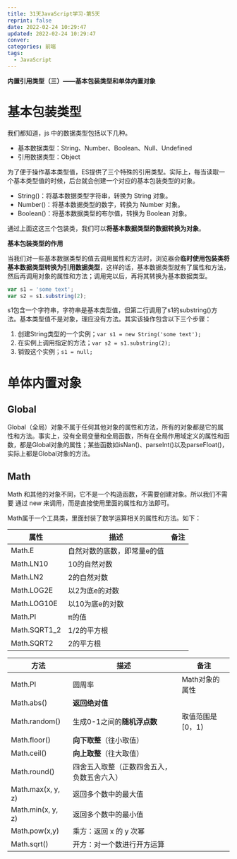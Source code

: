 ```yaml
---
title: 31天JavaScript学习-第5天
reprint: false
date: 2022-02-24 10:29:47
updated: 2022-02-24 10:29:47
conver:
categories: 前端
tags:
  - JavaScript
---
```


**内置引用类型（三）——基本包装类型和单体内置对象**

<!--more-->

# 基本包装类型

我们都知道，js 中的数据类型包括以下几种。

- 基本数据类型：String、Number、Boolean、Null、Undefined
- 引用数据类型：Object

为了便于操作基本类型值，ES提供了三个特殊的引用类型。实际上，每当读取一个基本类型值的时候，后台就会创建一个对应的基本包装类型的对象。

- String()：将基本数据类型字符串，转换为 String 对象。
- Number()：将基本数据类型的数字，转换为 Number 对象。
- Boolean()：将基本数据类型的布尔值，转换为 Boolean 对象。

通过上面这这三个包装类，我们可以**将基本数据类型的数据转换为对象**。

**基本包装类型的作用**

当我们对一些基本数据类型的值去调用属性和方法时，浏览器会**临时使用包装类将基本数据类型转换为引用数据类型**，这样的话，基本数据类型就有了属性和方法，然后再调用对象的属性和方法；调用完以后，再将其转换为基本数据类型。

```js
var s1 = 'some text';
var s2 = s1.substring(2);
```

s1包含一个字符串，字符串是基本类型值，但第二行调用了s1的substring()方法。基本类型值不是对象，理应没有方法。其实该操作包含以下三个步骤：

1. 创建String类型的一个实例；`var s1 = new String('some text');`
2. 在实例上调用指定的方法；`var s2 = s1.substring(2);`
3. 销毁这个实例；`s1 = null;`

# 单体内置对象

## Global

Global（全局）对象不属于任何其他对象的属性和方法，所有的对象都是它的属性和方法。事实上，没有全局变量和全局函数，所有在全局作用域定义的属性和函数，都是Global对象的属性；某些函数如isNan()、parseInt()以及parseFloat()，实际上都是Global对象的方法。

## Math

Math 和其他的对象不同，它不是一个构造函数，不需要创建对象。所以我们不需要 通过 new 来调用，而是直接使用里面的属性和方法即可。

Math属于一个工具类，里面封装了数学运算相关的属性和方法。如下：

| 属性         | 描述                        | 备注 |
| ------------ | --------------------------- | ---- |
| Math.E       | 自然对数的底数，即常量e的值 |      |
| Math.LN10    | 10的自然对数                |      |
| Math.LN2     | 2的自然对数                 |      |
| Math.LOG2E   | 以2为底e的对数              |      |
| Math.LOG10E  | 以10为底e的对数             |      |
| Math.PI      | π的值                       |      |
| Math.SQRT1_2 | 1/2的平方根                 |      |
| Math.SQRT2   | 2的平方根                   |      |



| 方法              | 描述                                       | 备注              |
| ----------------- | ------------------------------------------ | ----------------- |
| Math.PI           | 圆周率                                     | Math对象的属性    |
| Math.abs()        | **返回绝对值**                             |                   |
| Math.random()     | 生成0-1之间的**随机浮点数**                | 取值范围是 [0，1) |
| Math.floor()      | **向下取整**（往小取值）                   |                   |
| Math.ceil()       | **向上取整**（往大取值）                   |                   |
| Math.round()      | 四舍五入取整（正数四舍五入，负数五舍六入） |                   |
| Math.max(x, y, z) | 返回多个数中的最大值                       |                   |
| Math.min(x, y, z) | 返回多个数中的最小值                       |                   |
| Math.pow(x,y)     | 乘方：返回 x 的 y 次幂                     |                   |
| Math.sqrt()       | 开方：对一个数进行开方运算                 |                   |
